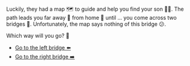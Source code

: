 Luckily, they had a map 🗺️ to guide and help you find your son 👦🏻. The path leads you far away 🧭 from home 🏡 until ... you come across two bridges 🌉. Unfortunately, the map says nothing of this bridge 😕. 

Which way will you go? 🤔

- [Go to the left bridge ⬅️](3-B.md)
- [Go to the right bridge ➡️](3-C.md)